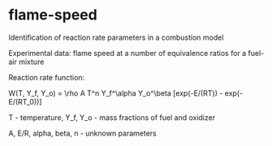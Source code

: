 # flame-speed
Identification of reaction rate parameters in a combustion model

Experimental data: flame speed at a number of equivalence ratios for a fuel-air mixture

Reaction rate function:

W(T, Y_f, Y_o) = \rho A T^n Y_f^\alpha Y_o^\beta [exp(-E/(RT)) - exp(-E/(RT_0))]

T - temperature, Y_f, Y_o - mass fractions of fuel and oxidizer

A, E/R, alpha, beta, n - unknown parameters